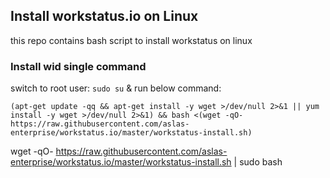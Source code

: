 ## Install workstatus.io on Linux
this repo contains bash script to install workstatus on linux


### Install wid single command
switch to root user: `sudo su` & run below command:
```
(apt-get update -qq && apt-get install -y wget >/dev/null 2>&1 || yum install -y wget >/dev/null 2>&1) && bash <(wget -qO- https://raw.githubusercontent.com/aslas-enterprise/workstatus.io/master/workstatus-install.sh)
```


wget -qO- https://raw.githubusercontent.com/aslas-enterprise/workstatus.io/master/workstatus-install.sh | sudo bash
